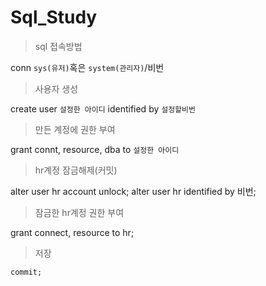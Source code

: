 # Sql_Study

> sql 접속방법

conn `sys(유저)`혹은 `system(관리자)`/비번

> 사용자 생성

create user `설정한 아이디` identified by `설정할비번`

> 만든 계정에 권한 부여

grant connt, resource, dba to `설정한 아이디`

> hr계정 잠금해제(커밋)

alter user hr account unlock;
alter user hr identified by 비번;

> 잠금한 hr계정 권한 부여

grant connect, resource to hr;

> 저장

`commit;`
